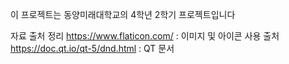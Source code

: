 이 프로젝트는 동양미래대학교의 4학년 2학기 프로젝트입니다

자료 출처 정리
https://www.flaticon.com/ : 이미지 및 아이콘 사용 출처
https://doc.qt.io/qt-5/dnd.html : QT 문서
